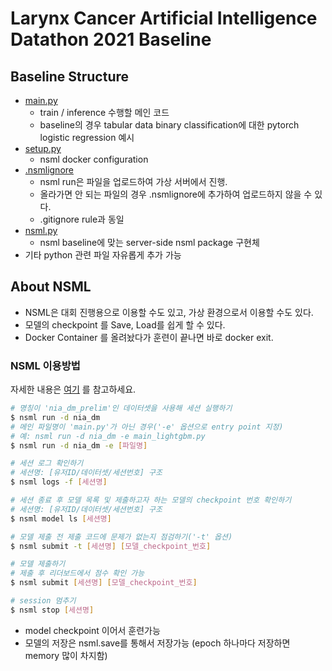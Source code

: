 # Larynx Cancer Artificial Intelligence Datathon 2021 Baseline

## Baseline Structure

- [main.py](./main.py)
  - train / inference 수행할 메인 코드
  - baseline의 경우 tabular data binary classification에 대한 pytorch logistic regression 예시
- [setup.py](./setup.py)
  - nsml docker configuration
- [.nsmlignore](./.nsmlignore)
  - nsml run은 파일을 업로드하여 가상 서버에서 진행. 
  - 올라가면 안 되는 파일의 경우 .nsmlignore에 추가하여 업로드하지 않을 수 있다.
  - .gitignore rule과 동일
- [nsml.py](./nsml.py)
  - nsml baseline에 맞는 server-side nsml package 구현체
- 기타 python 관련 파일 자유롭게 추가 가능

## About NSML
- NSML은 대회 진행용으로 이용할 수도 있고, 가상 환경으로서 이용할 수도 있다.
- 모델의 checkpoint 를 Save, Load를 쉽게 할 수 있다.
- Docker Container 를 올려놨다가 훈련이 끝나면 바로 docker exit. 

### NSML 이용방법

자세한 내용은 [여기](https://n-clair.github.io/ai-docs/_build/html/ko_KR/index.html) 를 참고하세요.

```bash
# 명칭이 'nia_dm_prelim'인 데이터셋을 사용해 세션 실행하기
$ nsml run -d nia_dm
# 메인 파일명이 'main.py'가 아닌 경우('-e' 옵션으로 entry point 지정)
# 예: nsml run -d nia_dm -e main_lightgbm.py
$ nsml run -d nia_dm -e [파일명]

# 세션 로그 확인하기
# 세션명: [유저ID/데이터셋/세션번호] 구조
$ nsml logs -f [세션명]

# 세션 종료 후 모델 목록 및 제출하고자 하는 모델의 checkpoint 번호 확인하기
# 세션명: [유저ID/데이터셋/세션번호] 구조
$ nsml model ls [세션명]

# 모델 제출 전 제출 코드에 문제가 없는지 점검하기('-t' 옵션)
$ nsml submit -t [세션명] [모델_checkpoint_번호]

# 모델 제출하기
# 제출 후 리더보드에서 점수 확인 가능
$ nsml submit [세션명] [모델_checkpoint_번호]

# session 멈추기
$ nsml stop [세션명]
```
- model checkpoint 이어서 훈련가능
- 모델의 저장은 nsml.save를 통해서 저장가능 (epoch 하나마다 저장하면 memory 많이 차지함)
